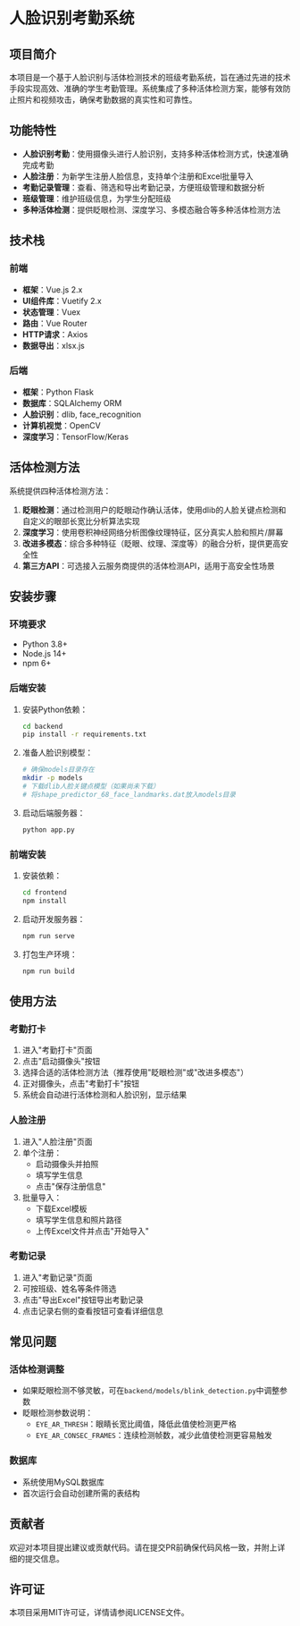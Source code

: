 # 人脸识别考勤系统

## 项目简介

本项目是一个基于人脸识别与活体检测技术的班级考勤系统，旨在通过先进的技术手段实现高效、准确的学生考勤管理。系统集成了多种活体检测方案，能够有效防止照片和视频攻击，确保考勤数据的真实性和可靠性。

## 功能特性

- **人脸识别考勤**：使用摄像头进行人脸识别，支持多种活体检测方式，快速准确完成考勤
- **人脸注册**：为新学生注册人脸信息，支持单个注册和Excel批量导入
- **考勤记录管理**：查看、筛选和导出考勤记录，方便班级管理和数据分析
- **班级管理**：维护班级信息，为学生分配班级
- **多种活体检测**：提供眨眼检测、深度学习、多模态融合等多种活体检测方法

## 技术栈

### 前端
- **框架**：Vue.js 2.x
- **UI组件库**：Vuetify 2.x
- **状态管理**：Vuex
- **路由**：Vue Router
- **HTTP请求**：Axios
- **数据导出**：xlsx.js

### 后端
- **框架**：Python Flask
- **数据库**：SQLAlchemy ORM
- **人脸识别**：dlib, face_recognition
- **计算机视觉**：OpenCV
- **深度学习**：TensorFlow/Keras

## 活体检测方法

系统提供四种活体检测方法：

1. **眨眼检测**：通过检测用户的眨眼动作确认活体，使用dlib的人脸关键点检测和自定义的眼部长宽比分析算法实现
2. **深度学习**：使用卷积神经网络分析图像纹理特征，区分真实人脸和照片/屏幕
3. **改进多模态**：综合多种特征（眨眼、纹理、深度等）的融合分析，提供更高安全性
4. **第三方API**：可选接入云服务商提供的活体检测API，适用于高安全性场景

## 安装步骤

### 环境要求
- Python 3.8+
- Node.js 14+
- npm 6+

### 后端安装
1. 安装Python依赖：
   ```bash
   cd backend
   pip install -r requirements.txt
   ```

2. 准备人脸识别模型：
   ```bash
   # 确保models目录存在
   mkdir -p models
   # 下载dlib人脸关键点模型（如果尚未下载）
   # 将shape_predictor_68_face_landmarks.dat放入models目录
   ```

3. 启动后端服务器：
   ```bash
   python app.py
   ```

### 前端安装
1. 安装依赖：
   ```bash
   cd frontend
   npm install
   ```

2. 启动开发服务器：
   ```bash
   npm run serve
   ```

3. 打包生产环境：
   ```bash
   npm run build
   ```

## 使用方法

### 考勤打卡
1. 进入"考勤打卡"页面
2. 点击"启动摄像头"按钮
3. 选择合适的活体检测方法（推荐使用"眨眼检测"或"改进多模态"）
4. 正对摄像头，点击"考勤打卡"按钮
5. 系统会自动进行活体检测和人脸识别，显示结果

### 人脸注册
1. 进入"人脸注册"页面
2. 单个注册：
   - 启动摄像头并拍照
   - 填写学生信息
   - 点击"保存注册信息"
3. 批量导入：
   - 下载Excel模板
   - 填写学生信息和照片路径
   - 上传Excel文件并点击"开始导入"

### 考勤记录
1. 进入"考勤记录"页面
2. 可按班级、姓名等条件筛选
3. 点击"导出Excel"按钮导出考勤记录
4. 点击记录右侧的查看按钮可查看详细信息

## 常见问题

### 活体检测调整
- 如果眨眼检测不够灵敏，可在`backend/models/blink_detection.py`中调整参数
- 眨眼检测参数说明：
  - `EYE_AR_THRESH`：眼睛长宽比阈值，降低此值使检测更严格
  - `EYE_AR_CONSEC_FRAMES`：连续检测帧数，减少此值使检测更容易触发

### 数据库
- 系统使用MySQL数据库
- 首次运行会自动创建所需的表结构

## 贡献者

欢迎对本项目提出建议或贡献代码。请在提交PR前确保代码风格一致，并附上详细的提交信息。

## 许可证

本项目采用MIT许可证，详情请参阅LICENSE文件。
